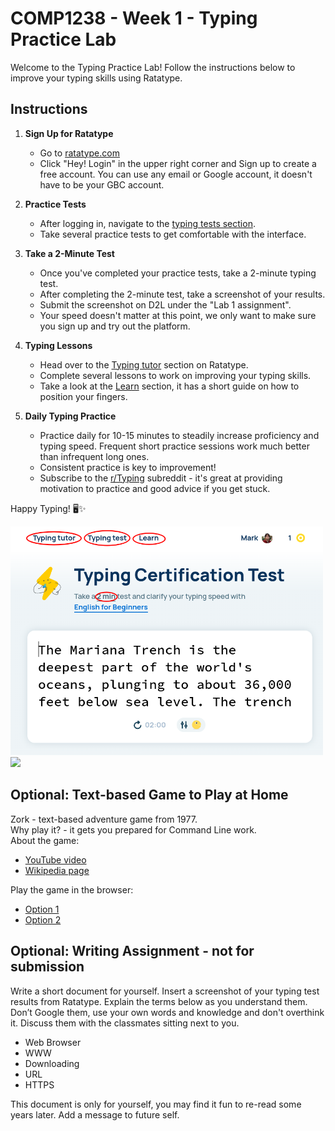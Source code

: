 # COMP1238 - Week 1 - Typing Practice Lab

Welcome to the Typing Practice Lab! Follow the instructions below to improve your typing skills using Ratatype. 

## Instructions

1. **Sign Up for Ratatype**
    - Go to [ratatype.com](https://www.ratatype.com/)
    - Click "Hey! Login" in the upper right corner and Sign up to create a free account. You can use any email or Google account, it doesn't have to be your GBC account.

1. **Practice Tests**
    - After logging in, navigate to the [typing tests section](https://www.ratatype.com/typing-test/).
    - Take several practice tests to get comfortable with the interface.

1. **Take a 2-Minute Test**
    - Once you've completed your practice tests, take a 2-minute typing test.
    - After completing the 2-minute test, take a screenshot of your results.
    - Submit the screenshot on D2L under the "Lab 1 assignment".
    - Your speed doesn't matter at this point, we only want to make sure you sign up and try out the platform.

1. **Typing Lessons**
    - Head over to the [Typing tutor](https://www.ratatype.com/typing-tutor/) section on Ratatype.
    - Complete several lessons to work on improving your typing skills.
    - Take a look at the [Learn](https://www.ratatype.com/learn/) section, it has a short guide on how to position your fingers.

1.  **Daily Typing Practice**
    - Practice daily for 10-15 minutes to steadily increase proficiency and typing speed. Frequent short practice sessions work much better than infrequent long ones.
    - Consistent practice is key to improvement! 
    - Subscribe to the [r/Typing](https://reddit.com/r/typing) subreddit - it's great at providing motivation to practice and good advice if you get stuck.


Happy Typing! 🖥️✨


<img src="img/ratatype.png" width="500">


<img src="https://upload.wikimedia.org/wikipedia/commons/0/0d/QWERTY-home-keys-position.svg" width="500">


## Optional: Text-based Game to Play at Home
Zork - text-based adventure game from 1977.  
Why play it? - it gets you prepared for Command Line work.  
About the game:
- [YouTube video](https://www.youtube.com/watch?v=HCIesZ1yY_w)
- [Wikipedia page](https://en.wikipedia.org/wiki/Zork)

Play the game in the browser:
- [Option 1](https://playclassic.games/games/adventure-dos-games-online/play-zork-great-underground-empire-online/play/)
- [Option 2](https://www.pcjs.org/software/pcx86/game/infocom/zork1/)


## Optional: Writing Assignment - not for submission
Write a short document for yourself.
Insert a screenshot of your typing test results from Ratatype. 
Explain the terms below as you understand them. Don’t Google them, use your own words and knowledge and don't overthink it. Discuss them with the classmates sitting next to you.
- Web Browser
- WWW
- Downloading
- URL
- HTTPS

This document is only for yourself, you may find it fun to re-read some years later. Add a message to future self.
